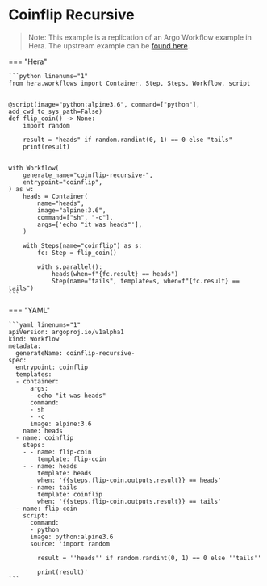 # Coinflip Recursive

> Note: This example is a replication of an Argo Workflow example in Hera. The upstream example can be [found here](https://github.com/argoproj/argo-workflows/blob/master/examples/coinflip-recursive.yaml).




=== "Hera"

    ```python linenums="1"
    from hera.workflows import Container, Step, Steps, Workflow, script


    @script(image="python:alpine3.6", command=["python"], add_cwd_to_sys_path=False)
    def flip_coin() -> None:
        import random

        result = "heads" if random.randint(0, 1) == 0 else "tails"
        print(result)


    with Workflow(
        generate_name="coinflip-recursive-",
        entrypoint="coinflip",
    ) as w:
        heads = Container(
            name="heads",
            image="alpine:3.6",
            command=["sh", "-c"],
            args=['echo "it was heads"'],
        )

        with Steps(name="coinflip") as s:
            fc: Step = flip_coin()

            with s.parallel():
                heads(when=f"{fc.result} == heads")
                Step(name="tails", template=s, when=f"{fc.result} == tails")
    ```

=== "YAML"

    ```yaml linenums="1"
    apiVersion: argoproj.io/v1alpha1
    kind: Workflow
    metadata:
      generateName: coinflip-recursive-
    spec:
      entrypoint: coinflip
      templates:
      - container:
          args:
          - echo "it was heads"
          command:
          - sh
          - -c
          image: alpine:3.6
        name: heads
      - name: coinflip
        steps:
        - - name: flip-coin
            template: flip-coin
        - - name: heads
            template: heads
            when: '{{steps.flip-coin.outputs.result}} == heads'
          - name: tails
            template: coinflip
            when: '{{steps.flip-coin.outputs.result}} == tails'
      - name: flip-coin
        script:
          command:
          - python
          image: python:alpine3.6
          source: 'import random

            result = ''heads'' if random.randint(0, 1) == 0 else ''tails''

            print(result)'
    ```

